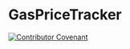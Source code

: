 # GasPriceTracker

[![Contributor Covenant](https://img.shields.io/badge/Contributor%20Covenant-2.1-4baaaa.svg)](code_of_conduct.md)
